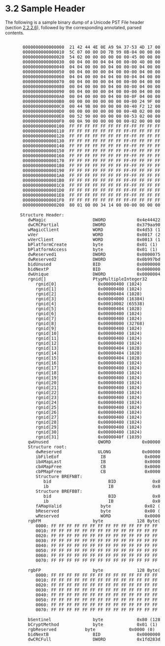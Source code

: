 <html dir="LTR" xmlns:mshelp="http://msdn.microsoft.com/mshelp" xmlns:ddue="http://ddue.schemas.microsoft.com/authoring/2003/5" xmlns:xlink="http://www.w3.org/1999/xlink" xmlns:tool="http://www.microsoft.com/tooltip">
    <head>
        <meta http-equiv="Content-Type" content="text/html; CHARSET=utf-8"></meta>
        <meta name="save" content="history"></meta>
        <title>3.2 Sample Header</title>
        <xml>
            <mshelp:toctitle title="3.2 Sample Header"></mshelp:toctitle>
            <mshelp:rltitle title="[MS-PST]: Sample Header"></mshelp:rltitle>
            <mshelp:keyword index="A" term="7fa4900e-cd66-46ca-8d98-ee11f6a668ac"></mshelp:keyword>
            <mshelp:attr name="DCSext.ContentType" value="open specification"></mshelp:attr>
            <mshelp:attr name="AssetID" value="7fa4900e-cd66-46ca-8d98-ee11f6a668ac"></mshelp:attr>
            <mshelp:attr name="TopicType" value="kbRef"></mshelp:attr>
            <mshelp:attr name="DCSext.Title" value="[MS-PST]: Sample Header" />
        </xml>
    </head>
    <body>
        <div id="header">
            <h1 class="heading">3.2 Sample Header</h1>
        </div>
        <div id="mainSection">
            <div id="mainBody">
                <div id="allHistory" class="saveHistory"></div>
                <div id="sectionSection0" class="section" name="collapseableSection">
                    

<p>The following is a sample binary dump of a Unicode PST File
header (section <a href="c9876f5a-664b-46a3-9887-ba63f113abf5.htm">2.2.2.6</a>),
followed by the corresponding annotated, parsed contents.</p>

<dl>
<dd>
<div><pre>  
  0000000000000000  21 42 44 4E 0E A9 9A 37-53 4D 17 00 13 00 01 01  *!BDN...7SM......*
  0000000000000010  5C 07 00 00 D0 7B 99 0B-04 00 00 00 01 00 00 00  *\....{..........*
  0000000000000020  54 02 00 00 00 00 00 00-45 00 00 00 00 04 00 00  *T.......E.......*
  0000000000000030  00 04 00 00 04 04 00 00-00 40 00 00 02 00 01 00  *.........@......*
  0000000000000040  04 04 00 00 00 04 00 00-00 04 00 00 00 80 00 00  *................*
  0000000000000050  00 04 00 00 00 04 00 00-00 04 00 00 00 04 00 00  *................*
  0000000000000060  04 04 00 00 04 04 00 00-04 04 00 00 00 04 00 00  *................*
  0000000000000070  00 04 00 00 00 04 00 00-00 04 00 00 00 04 00 00  *................*
  0000000000000080  00 04 00 00 00 04 00 00-00 04 00 00 00 04 00 00  *................*
  0000000000000090  00 04 00 00 00 04 00 00-00 04 00 00 00 04 00 00  *................*
  00000000000000A0  00 04 00 00 00 04 00 00-0F 04 00 00 00 00 00 00  *................*
  00000000000000B0  00 00 00 00 00 00 00 00-00 24 9F 00 00 00 00 00  *.........$......*
  00000000000000C0  00 44 9B 00 00 00 00 00-40 F2 12 00 00 00 00 00  *.D......@.......*
  00000000000000D0  00 00 00 00 00 00 00 00-4B 02 00 00 00 00 00 00  *........K.......*
  00000000000000E0  00 52 90 00 00 00 00 00-53 02 00 00 00 00 00 00  *.R......S.......*
  00000000000000F0  00 0A 90 00 00 00 00 00-02 00 00 00 00 00 00 00  *................*
  0000000000000100  FF FF FF FF FF FF FF FF-FF FF FF FF FF FF FF FF  *................*
  0000000000000110  FF FF FF FF FF FF FF FF-FF FF FF FF FF FF FF FF  *................*
  0000000000000120  FF FF FF FF FF FF FF FF-FF FF FF FF FF FF FF FF  *................*
  0000000000000130  FF FF FF FF FF FF FF FF-FF FF FF FF FF FF FF FF  *................*
  0000000000000140  FF FF FF FF FF FF FF FF-FF FF FF FF FF FF FF FF  *................*
  0000000000000150  FF FF FF FF FF FF FF FF-FF FF FF FF FF FF FF FF  *................*
  0000000000000160  FF FF FF FF FF FF FF FF-FF FF FF FF FF FF FF FF  *................*
  0000000000000170  FF FF FF FF FF FF FF FF-FF FF FF FF FF FF FF FF  *................*
  0000000000000180  FF FF FF FF FF FF FF FF-FF FF FF FF FF FF FF FF  *................*
  0000000000000190  FF FF FF FF FF FF FF FF-FF FF FF FF FF FF FF FF  *................*
  00000000000001A0  FF FF FF FF FF FF FF FF-FF FF FF FF FF FF FF FF  *................*
  00000000000001B0  FF FF FF FF FF FF FF FF-FF FF FF FF FF FF FF FF  *................*
  00000000000001C0  FF FF FF FF FF FF FF FF-FF FF FF FF FF FF FF FF  *................*
  00000000000001D0  FF FF FF FF FF FF FF FF-FF FF FF FF FF FF FF FF  *................*
  00000000000001E0  FF FF FF FF FF FF FF FF-FF FF FF FF FF FF FF FF  *................*
  00000000000001F0  FF FF FF FF FF FF FF FF-FF FF FF FF FF FF FF FF  *................*
  0000000000000200  80 01 00 00 34 14 00 00-00 00 00 00 D6 83 D2 1F  *....4...........*
  
 Structure Header:
    dwMagic                  DWORD            0x4e444221 (1313096225) 
    dwCRCPartial             DWORD            0x379aa90e (932882702) 
    wMagicClient             WORD             0x4d53 (19795)
    wVer                     WORD             0x0017 (23)
    wVerClient               WORD             0x0013 (19)
    bPlatformCreate          byte             0x01 (1)
    bPlatformAccess          byte             0x01 (1)
    dwReserved1              DWORD            0x0000075c (1884) 
    dwReserved2              DWORD            0x0b997bd0 (194608080) 
    bidUnused                BID              0x0000000100000004 (4294967300)
    bidNextP                 BID              0x0000000000000254 (596)
    dwUnique                 DWORD            0x00000045 (69) 
    rgnid[]                  PtypMultipleInteger32       32 Element(s)
       rgnid[0]                0x00000400 (1024) 
       rgnid[1]                0x00000400 (1024) 
       rgnid[2]                0x00000404 (1028) 
       rgnid[3]                0x00004000 (16384) 
       rgnid[4]                0x00010002 (65538) 
       rgnid[5]                0x00000404 (1028) 
       rgnid[6]                0x00000400 (1024) 
       rgnid[7]                0x00000400 (1024) 
       rgnid[8]                0x00008000 (32768) 
       rgnid[9]                0x00000400 (1024) 
       rgnid[10]               0x00000400 (1024) 
       rgnid[11]               0x00000400 (1024) 
       rgnid[12]               0x00000400 (1024) 
       rgnid[13]               0x00000404 (1028) 
       rgnid[14]               0x00000404 (1028) 
       rgnid[15]               0x00000404 (1028) 
       rgnid[16]               0x00000400 (1024) 
       rgnid[17]               0x00000400 (1024) 
       rgnid[18]               0x00000400 (1024) 
       rgnid[19]               0x00000400 (1024) 
       rgnid[20]               0x00000400 (1024) 
       rgnid[21]               0x00000400 (1024) 
       rgnid[22]               0x00000400 (1024) 
       rgnid[23]               0x00000400 (1024) 
       rgnid[24]               0x00000400 (1024) 
       rgnid[25]               0x00000400 (1024) 
       rgnid[26]               0x00000400 (1024) 
       rgnid[27]               0x00000400 (1024) 
       rgnid[28]               0x00000400 (1024) 
       rgnid[29]               0x00000400 (1024) 
       rgnid[30]               0x00000400 (1024) 
       rgnid[31]               0x0000040f (1039) 
    qwUnused                   QWORD            0x0000000000000000 (0)
    Structure root:
       dwReserved              ULONG            0x00000000 (0) 
       ibFileEof                IB               0x00000000009f2400 (10429440)
       ibAMapLast               IB               0x00000000009b4400 (10175488)
       cbAMapFree               CB               0x000000000012f240 (1241664)
       cbPMapFree               CB               0x0000000000000000 (0)
       Structure BREFNBT:
          bid                      BID              0x000000000000024b (587)
          ib                       IB               0x0000000000905200 (9458176)
       Structure BREFBBT:
          bid                      BID              0x0000000000000253 (595)
          ib                       IB               0x0000000000900a00 (9439744)
       fAMapValid               byte             0x02 (2)
       bReserved                byte             0x00 (0)
       wReserved                WORD             0x0000 (0)
    rgbFM                    byte             128 Byte(s)
       0000: FF FF FF FF FF FF FF FF FF FF FF FF FF FF FF FF - ................
       0010: FF FF FF FF FF FF FF FF FF FF FF FF FF FF FF FF - ................
       0020: FF FF FF FF FF FF FF FF FF FF FF FF FF FF FF FF - ................
       0030: FF FF FF FF FF FF FF FF FF FF FF FF FF FF FF FF - ................
       0040: FF FF FF FF FF FF FF FF FF FF FF FF FF FF FF FF - ................
       0050: FF FF FF FF FF FF FF FF FF FF FF FF FF FF FF FF - ................
       0060: FF FF FF FF FF FF FF FF FF FF FF FF FF FF FF FF - ................
       0070: FF FF FF FF FF FF FF FF FF FF FF FF FF FF FF FF - ................
       
    rgbFP                    byte             128 Byte(s)
       0000: FF FF FF FF FF FF FF FF FF FF FF FF FF FF FF FF - ................
       0010: FF FF FF FF FF FF FF FF FF FF FF FF FF FF FF FF - ................
       0020: FF FF FF FF FF FF FF FF FF FF FF FF FF FF FF FF - ................
       0030: FF FF FF FF FF FF FF FF FF FF FF FF FF FF FF FF - ................
       0040: FF FF FF FF FF FF FF FF FF FF FF FF FF FF FF FF - ................
       0050: FF FF FF FF FF FF FF FF FF FF FF FF FF FF FF FF - ................
       0060: FF FF FF FF FF FF FF FF FF FF FF FF FF FF FF FF - ................
       0070: FF FF FF FF FF FF FF FF FF FF FF FF FF FF FF FF - ................
       
    bSentinel                byte             0x80 (128)
    bCryptMethod             byte             0x01 (1)
    rgbReserved           byte             0x0000 (0)
    bidNextB                 BID              0x0000000000001434 (5172)
    dwCRCFull                DWORD            0x1fd283d6 (533890006) 
  
</pre></div>
</dd></dl>
                </div>
            </div>
        </div>
    </body>
</html>